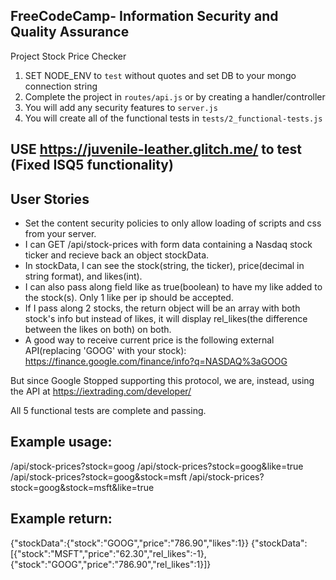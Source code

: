 **FreeCodeCamp**- Information Security and Quality Assurance
------

Project Stock Price Checker

1) SET NODE_ENV to `test` without quotes and set DB to your mongo connection string
2) Complete the project in `routes/api.js` or by creating a handler/controller
3) You will add any security features to `server.js`
4) You will create all of the functional tests in `tests/2_functional-tests.js`


## USE https://juvenile-leather.glitch.me/ to test (Fixed ISQ5 functionality)

## User Stories
- Set the content security policies to only allow loading of scripts and css from your server.
- I can GET /api/stock-prices with form data containing a Nasdaq stock ticker and recieve back an object stockData.
- In stockData, I can see the stock(string, the ticker), price(decimal in string format), and likes(int).
- I can also pass along field like as true(boolean) to have my like added to the stock(s). Only 1 like per ip should be accepted.
- If I pass along 2 stocks, the return object will be an array with both stock's info but instead of likes, it will display rel_likes(the difference between the likes on both) on both.
- A good way to receive current price is the following external API(replacing 'GOOG' with your stock): https://finance.google.com/finance/info?q=NASDAQ%3aGOOG

But since Google Stopped supporting this protocol, we are, instead, using the API at 
https://iextrading.com/developer/



All 5 functional tests are complete and passing.
## Example usage:
/api/stock-prices?stock=goog
/api/stock-prices?stock=goog&like=true
/api/stock-prices?stock=goog&stock=msft
/api/stock-prices?stock=goog&stock=msft&like=true
## Example return:
{"stockData":{"stock":"GOOG","price":"786.90","likes":1}}
{"stockData":[{"stock":"MSFT","price":"62.30","rel_likes":-1},{"stock":"GOOG","price":"786.90","rel_likes":1}]}
